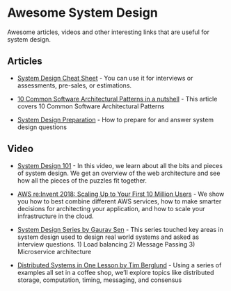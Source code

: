 
# Awesome System Design

Awesome articles, videos and other interesting links that are useful for system design.

Articles
--

- [System Design Cheat Sheet](https://medium.com/@nvashanin/system-design-cheat-sheet-762810f95fb6) - You can use it for interviews or assessments, pre-sales, or estimations.

- [10 Common Software Architectural Patterns in a nutshell](https://towardsdatascience.com/10-common-software-architectural-patterns-in-a-nutshell-a0b47a1e9013) - This article covers 10 Common Software Architectural Patterns

- [System Design Preparation](https://github.com/shashank88/system_design) - How to prepare for and answer system design questions


Video
--

- [System Design 101](https://www.youtube.com/watch?v=Y-Gl4HEyeUQ) - In this video, we learn about all the bits and pieces of system design. We get an overview of the web architecture and see how all the pieces of the puzzles fit together.

- [AWS re:Invent 2018: Scaling Up to Your First 10 Million Users](https://www.youtube.com/watch?v=Ma3xWDXTxRg) - We show you how to best combine different AWS services, how to make smarter decisions for architecting your application, and how to scale your infrastructure in the cloud.

- [System Design Series by Gaurav Sen](https://www.youtube.com/playlist?list=PLMCXHnjXnTnvo6alSjVkgxV-VH6EPyvoX) - This series touched key areas in system design used to design real world systems and asked as interview questions. 1) Load balancing 2) Message Passing 3) Microservice architecture

- [Distributed Systems in One Lesson by Tim Berglund](https://www.youtube.com/watch?v=Y6Ev8GIlbxc) - Using a series of examples all set in a coffee shop, we’ll explore topics like distributed storage, computation, timing, messaging, and consensus
